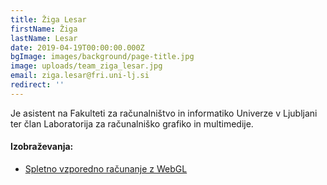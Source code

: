 ```yaml
---
title: Žiga Lesar
firstName: Žiga
lastName: Lesar
date: 2019-04-19T00:00:00.000Z
bgImage: images/background/page-title.jpg
image: uploads/team_ziga_lesar.jpg
email: ziga.lesar@fri.uni-lj.si
redirect: ''
---
```

Je asistent na Fakulteti za računalništvo in informatiko Univerze v Ljubljani ter član Laboratorija za računalniško grafiko in multimedije.

#### Izobraževanja:

* [Spletno vzporedno računanje z WebGL](https://akademijafri.si/izobrazevanja/za-podjetja/spletno_vzporedno_racunanje_z_webgl/)
